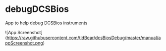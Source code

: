 # debugDCSBios
App to help debug DCSBios instruments


![App Screenshot]
(https://raw.githubusercontent.com/tldBear/dcsBiosDebug/master/manual/appScreenshot.png)
